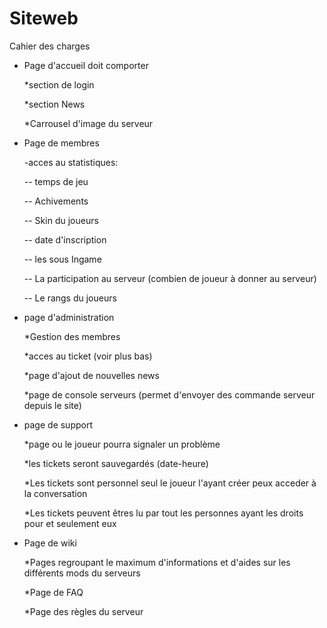 # Siteweb

Cahier des charges

* Page d'accueil doit comporter
  
  *section de login
  
  *section News
  
  *Carrousel d'image du serveur

* Page de membres
  
  -acces au statistiques: 

    -- temps de jeu
                         
    -- Achivements
                         
    -- Skin du joueurs
                          
    -- date d'inscription
                          
    -- les sous Ingame
                          
    -- La participation au serveur (combien de joueur à donner au serveur)
                          
    -- Le rangs du joueurs

- page d'administration
  
  *Gestion des membres
  
  *acces au ticket (voir plus bas)
  
  *page d'ajout de nouvelles news
  
  *page de console serveurs (permet d'envoyer des commande serveur depuis le site)

- page de support
  
  *page ou le joueur pourra signaler un problème 
  
  *les tickets seront sauvegardés (date-heure)
  
  *Les tickets sont personnel seul le joueur l'ayant créer peux acceder à la conversation
  
  *Les tickets peuvent êtres lu par tout les personnes ayant les droits pour et seulement eux
  
- Page de wiki
  
  *Pages regroupant le maximum d'informations et d'aides sur les différents mods du serveurs
  
  *Page de FAQ
  
  *Page des règles du serveur
